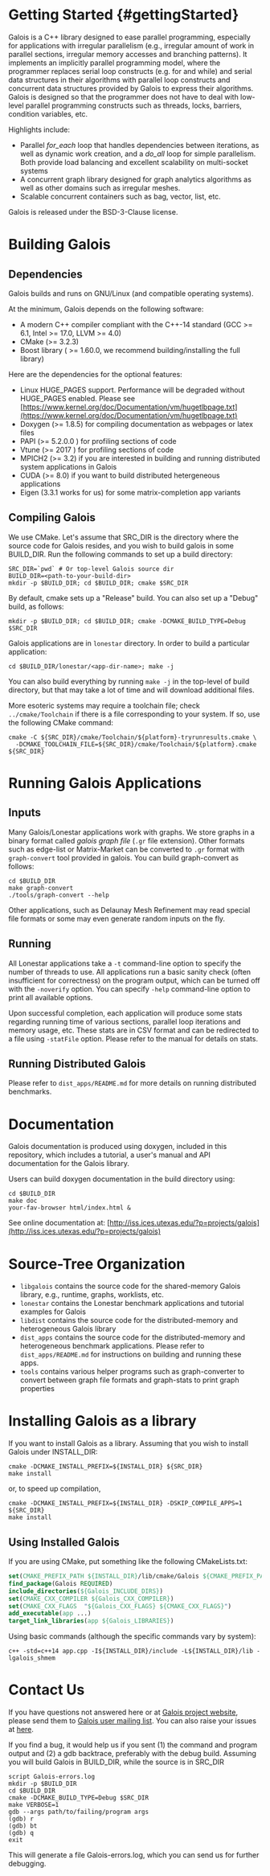 Getting Started {#gettingStarted}
====================

Galois is a C++ library designed to ease parallel programming, especially for
applications with irregular parallelism (e.g., irregular amount of work in parallel
sections, irregular memory accesses and branching patterns). It implements
an implicitly parallel programming model, where the programmer replaces serial loop
constructs (e.g. for and while) and serial data structures in their algorithms with parallel loop
constructs and concurrent data structures provided by Galois to express their algorithms.
Galois is designed so that the programmer does not have to deal with low-level parallel programming constructs such as
threads, locks, barriers, condition variables, etc. 

Highlights include:
- Parallel *for_each* loop that handles dependencies between iterations, as well as
  dynamic work creation, and a *do_all* loop for simple parallelism. Both provide load balancing and excellent
  scalability on multi-socket systems
- A concurrent graph library designed for graph analytics algorithms as well as
  other domains such as irregular meshes. 
- Scalable concurrent containers such as bag, vector, list, etc. 

Galois is released under the BSD-3-Clause license. 


Building Galois
===========================

Dependencies
--------------

Galois builds and runs on GNU/Linux (and compatible operating systems). 

At the minimum, Galois depends on the following software:

- A modern C++ compiler compliant with the C++-14 standard (GCC >= 6.1, Intel >= 17.0, LLVM >= 4.0)
- CMake (>= 3.2.3)
- Boost library ( >= 1.60.0, we recommend building/installing the full library)


Here are the dependencies for the optional features: 

- Linux HUGE_PAGES support. Performance will be degraded without HUGE_PAGES
  enabled. Please see [https://www.kernel.org/doc/Documentation/vm/hugetlbpage.txt](https://www.kernel.org/doc/Documentation/vm/hugetlbpage.txt)
- Doxygen (>= 1.8.5) for compiling documentation as webpages or latex files
- PAPI (>= 5.2.0.0 ) for profiling sections of code
- Vtune (>= 2017 ) for profiling sections of code
- MPICH2 (>= 3.2) if you are interested in building and running distributed system
  applications in Galois
- CUDA (>= 8.0) if you want to build distributed hetergeneous applications
- Eigen (3.3.1 works for us) for some matrix-completion app variants


Compiling Galois
--------------------------
We use CMake. Let's assume that SRC_DIR is the directory where the source code for Galois resides, and you wish to build galois in some BUILD_DIR. Run the following commands to set up a build directory:

```Shell
SRC_DIR=`pwd` # Or top-level Galois source dir
BUILD_DIR=<path-to-your-build-dir>
mkdir -p $BUILD_DIR; cd $BUILD_DIR; cmake $SRC_DIR
```

By default, cmake sets up a "Release" build. You can also set up a "Debug" build,
as follows:

```Shell
mkdir -p $BUILD_DIR; cd $BUILD_DIR; cmake -DCMAKE_BUILD_TYPE=Debug $SRC_DIR
```

Galois applications are in `lonestar` directory.  In order to build a particular application:

```Shell
cd $BUILD_DIR/lonestar/<app-dir-name>; make -j
```

You can also build everything by running `make -j` in the top-level of build directory, but that may
take a lot of time and will download additional files.

More esoteric systems may require a toolchain file; check `../cmake/Toolchain`
if there is a file corresponding to your system. If so, use the following
CMake command:

```Shell
cmake -C ${SRC_DIR}/cmake/Toolchain/${platform}-tryrunresults.cmake \
  -DCMAKE_TOOLCHAIN_FILE=${SRC_DIR}/cmake/Toolchain/${platform}.cmake ${SRC_DIR}
```


Running Galois Applications
=============================

Inputs
-------

Many Galois/Lonestar applications work with graphs. We store graphs in a binary format
called *galois graph file* 
(`.gr` file extension). Other formats such as edge-list or Matrix-Market can be
converted to `.gr` format with `graph-convert` tool provided in galois. 
You can build graph-convert as follows:

```Shell
cd $BUILD_DIR
make graph-convert
./tools/graph-convert --help
```

Other applications, such as Delaunay Mesh Refinement may read special file formats
or some may even generate random inputs on the fly. 

Running
---------

All Lonestar applications take a `-t` command-line option to specify the number of
threads to use. All applications run a basic sanity check (often insufficient for
correctness) on the program output, which can be turned off with the `-noverify` option. You 
can specify `-help` command-line option to print all available options. 

Upon successful completion, each application will produce some stats regarding running
time of various sections, parallel loop iterations and memory usage, etc. These
stats are in CSV format and can be redirected to a file using `-statFile` option.
Please refer to the manual for details on stats. 

Running Distributed Galois
---------

Please refer to `dist_apps/README.md` for more details on
running distributed benchmarks.

Documentation
====================

Galois documentation is produced using doxygen, included in this repository, which includes a tutorial, a user's
manual and API documentation for the Galois library. 

Users can build doxygen documentation in the build directory using:

```Shell
cd $BUILD_DIR
make doc
your-fav-browser html/index.html &
```

See online documentation at:
 [http://iss.ices.utexas.edu/?p=projects/galois](http://iss.ices.utexas.edu/?p=projects/galois)


Source-Tree Organization
========================

- `libgalois` contains the source code for the shared-memory Galois library, e.g., runtime, graphs, worklists, etc. 
- `lonestar` contains the Lonestar benchmark applications and tutorial examples for Galois
- `libdist` contains the source code for the distributed-memory and heterogeneous Galois library
- `dist_apps` contains the source code for the distributed-memory and heterogeneous
  benchmark applications. Please refer to `dist_apps/README.md` for instructions on
  building and running these apps. 
- `tools` contains various helper programs such as graph-converter to convert
  between graph file formats and graph-stats to print graph properties



Installing Galois as a library
==============================
If you want to install Galois as a library. Assuming that you wish to install
Galois under INSTALL_DIR:

```Shell
cmake -DCMAKE_INSTALL_PREFIX=${INSTALL_DIR} ${SRC_DIR}
make install
```

or, to speed up compilation,

```Shell
cmake -DCMAKE_INSTALL_PREFIX=${INSTALL_DIR} -DSKIP_COMPILE_APPS=1 ${SRC_DIR}
make install
```


Using Installed Galois
-------------------------
If you are using CMake, put something like the following CMakeLists.txt:

```CMake
set(CMAKE_PREFIX_PATH ${INSTALL_DIR}/lib/cmake/Galois ${CMAKE_PREFIX_PATH})
find_package(Galois REQUIRED)
include_directories(${Galois_INCLUDE_DIRS})
set(CMAKE_CXX_COMPILER ${Galois_CXX_COMPILER})
set(CMAKE_CXX_FLAGS  "${Galois_CXX_FLAGS} ${CMAKE_CXX_FLAGS}")
add_executable(app ...)
target_link_libraries(app ${Galois_LIBRARIES})
```

Using basic commands (although the specific commands vary by system):

```Shell
c++ -std=c++14 app.cpp -I${INSTALL_DIR}/include -L${INSTALL_DIR}/lib -lgalois_shmem
```

Contact Us
==========

If you have questions not answered here or at 
[Galois project website](http://iss.ices.utexas.edu/?p=projects/galois), please send them to 
[Galois user mailing list](https://utlists.utexas.edu/sympa/subscribe/galois-users). 
You can also raise your issues at [here](https://github.com/IntelligentSoftwareSystems/Galois/issues).

If you find a bug, it would help us if you sent (1) the command and program output and (2)
a gdb backtrace, preferably with the debug build. Assuming you will build Galois in
BUILD_DIR, while the source is in SRC_DIR

```Shell
script Galois-errors.log
mkdir -p $BUILD_DIR
cd $BUILD_DIR
cmake -DCMAKE_BUILD_TYPE=Debug $SRC_DIR
make VERBOSE=1
gdb --args path/to/failing/program args
(gdb) r
(gdb) bt
(gdb) q
exit
```

This will generate a file Galois-errors.log, which you can send us for further
debugging. 
